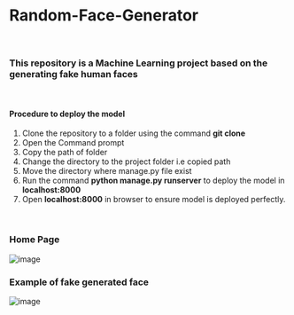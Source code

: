 # Random-Face-Generator
<br/>

### This repository is a Machine Learning project based on the generating fake human faces
<br/>

#### Procedure to deploy the model

1. Clone the repository to a folder using the command **git clone** 
2. Open the Command prompt
3. Copy the path of folder 
4. Change the directory to the project folder i.e copied path
5. Move the directory where manage.py file exist
6. Run the command **python manage.py runserver** to deploy the model in **localhost:8000**
7. Open **localhost:8000** in browser to ensure model is deployed perfectly.
<br/>


### Home Page 
![image](https://user-images.githubusercontent.com/92041466/176769112-9106bb1b-f972-4ee3-9369-fbe07aeac10d.png)


### Example of fake generated face
![image](https://user-images.githubusercontent.com/92041466/176768702-0c11c598-78c4-4191-836f-30c14810d3af.png)







